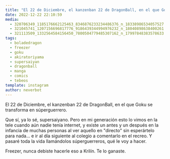 ```yaml
---
title: "El 22 de Diciembre, el kanzenban 22 de DragonBall, en el que Goku se transforma en súperguerrero"
date: 2022-12-22 22:10:59
media: 
  - 320706349_1185176662125463_8346876233234486376_n_18338986534057527.jpg
  - 321045741_1207156696817776_9186439344994976232_n_18040898638400261.jpg
  - 321113509_1332564584156450_7800504779485307162_n_17997848383578633.jpg
tags: 
  - boladedragon
  - freezer
  - goku
  - akiratoriyama
  - supersaiyan
  - dragonball
  - manga
  - comics
  - tebeos
template: instagram
author: neverbot
---
```


El 22 de Diciembre, el kanzenban 22 de DragonBall, en el que Goku se transforma en súperguerrero.

Que sí, ya lo sé, supersaiyano. Pero en mi generación esto lo vimos en la tele cuando aún nadie tenía internet, y existe un antes y un después en la infancia de muchas personas al ver aquello en "directo" sin esperártelo para nada... e ir al día siguiente al colegio a comentarlo en el recreo. Y pasaré toda la vida llamándolos súperguerreros, qué le voy a hacer.

Freezer, nunca debiste hacerle eso a Krilín. Te lo ganaste.
